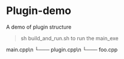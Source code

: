 # Plugin-demo
A demo of plugin structure

>sh build_and_run.sh to run the main_exe

main.cpp\n
└─── plugin.cpp\n
     └─── foo.cpp
